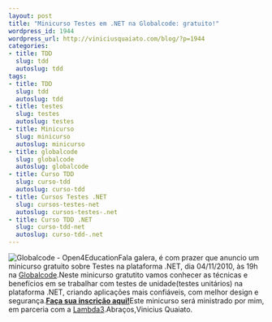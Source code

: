 ```yaml
--- 
layout: post
title: "Minicurso Testes em .NET na Globalcode: gratuito!"
wordpress_id: 1944
wordpress_url: http://viniciusquaiato.com/blog/?p=1944
categories: 
- title: TDD
  slug: tdd
  autoslug: tdd
tags: 
- title: TDD
  slug: tdd
  autoslug: tdd
- title: testes
  slug: testes
  autoslug: testes
- title: Minicurso
  slug: minicurso
  autoslug: minicurso
- title: globalcode
  slug: globalcode
  autoslug: globalcode
- title: Curso TDD
  slug: curso-tdd
  autoslug: curso-tdd
- title: Cursos Testes .NET
  slug: cursos-testes-net
  autoslug: cursos-testes-.net
- title: Curso TDD .NET
  slug: curso-tdd-net
  autoslug: curso-tdd-.net
---
```

![](http://www.globalcode.com.br/img/logos/logo_openeducation.png "Globalcode - Open4Education")Fala galera, é com prazer que anuncio um minicurso gratuito sobre Testes na plataforma .NET, dia 04/11/2010, às 19h na [Globalcode](http://globalcode.com.br).Neste minicurso gratutito vamos conhecer as técnicas e benefícios em se trabalhar com testes de unidade(testes unitários) na plataforma .NET, criando aplicações mais confiáveis, com melhor design e segurança.[**Faça sua inscrição aqui!**](http://www.globalcode.com.br/gratuitos/minicursos/minicurso-testes-plataforma-net)Este minicurso será ministrado por mim, em parceria com a [Lambda3](http://lambda3.com.br).Abraços,Vinicius Quaiato.
